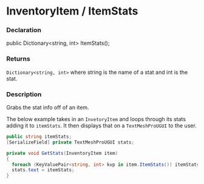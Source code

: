 # InventoryItem / ItemStats

### Declaration
public Dictionary<string, int> ItemStats();

### Returns
```Dictionary<string, int>``` where string is the name of a stat and int is the stat.

### Description
Grabs the stat info off of an item.

The below example takes in an ```InvetoryItem``` and loops through its stats adding it to ```itemStats```. It then displays that on a ```TextMeshProUGUI``` to the user.
```cs
public string itemStats;
[SerializeField] private TextMeshProUGUI stats;

private void GetStats(InventoryItem item)
{
  foreach (KeyValuePair<string, int> kvp in item.ItemStats()) itemStats += $"{kvp.Key}: {kvp.Value}\n";
  stats.text = itemStats;
}
```
